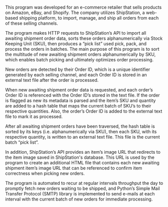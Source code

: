 This program was developed for an e-commerce retailer that sells products on Amazon, eBay, and Shopify. The company utilizes ShipStation, a web-based shipping platform, to import, manage, and ship all orders from each of these selling channels.

The program makes HTTP requests to ShipStation’s API to import all awaiting shipment order data, sorts these orders alphanumerically via Stock Keeping Unit (SKU), then produces a “pick list” used pick, pack, and process the orders in batches. The main purpose of this program is to sort the multitude of new awaiting shipment orders alphanumerically by SKU, which enables batch picking and ultimately optimizes order processing.

New orders are detected by their Order ID, which is a unique identifier generated by each selling channel, and each Order ID is stored in an external text file after the order is processed.

When new awaiting shipment order data is requested, and each order’s Order ID is referenced with the Order ID’s stored in the text file. If the order is flagged as new its metadata is parsed and the item’s SKU and quantity are added to a hash table that maps the current batch of SKU’s to their respective quantities. Also, the order’s Order ID is added to the external text file to mark it as processed.

After all awaiting shipment orders have been traversed, the hash table is sorted by its keys (i.e. alphanumerically via SKU), then each SKU, with its respective quantity, is written to an external text file. This file is the current batch “pick list”.

In addition, ShipStation’s API provides an item’s image URL that redirects to the item image saved in ShipStation's database. This URL is used by the program to create an additional HTML file that contains each new awaiting shipment item’s image URL that can be referenced to confirm item correctness when picking new orders.

The program is automated to recur at regular intervals throughput the day to promptly fetch new orders waiting to be shipped, and Python’s Simple Mail Transfer Protocol (SMTP) library is implemented to send e-mails at each interval with the current batch of new orders for immediate processing.
